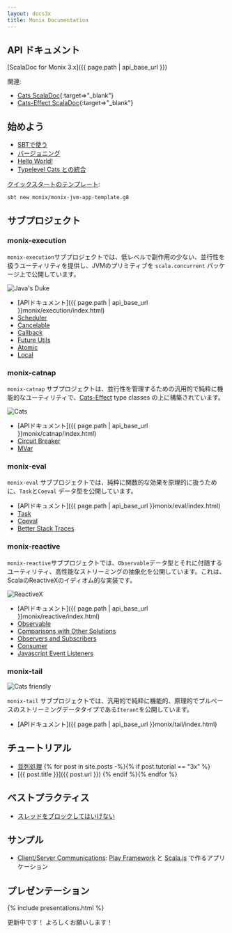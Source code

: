 ```yaml
---
layout: docs3x
title: Monix Documentation
---
```


## API ドキュメント

[ScalaDoc for Monix 3.x]({{ page.path | api_base_url }})

関連:

- [Cats ScalaDoc](https://typelevel.org/cats/api/){:target=>"_blank"}
- [Cats-Effect ScalaDoc](https://typelevel.org/cats-effect/api/){:target=>"_blank"}

## 始めよう 

- [SBTで使う](./intro/usage.md)
- [バージョニング](./intro/versioning-scheme.md)
- [Hello World!](./intro/hello-world.md)
- [Typelevel Cats との統合](./intro/cats.md)

[クイックスタートのテンプレート](https://github.com/monix/monix-jvm-app-template.g8):

```
sbt new monix/monix-jvm-app-template.g8
```

## サブプロジェクト

### monix-execution

`monix-execution`サブプロジェクトでは、低レベルで副作用の少ない、並行性を扱うユーティリティを提供し、JVMのプリミティブを `scala.concurrent` パッケージ上で公開しています。

<img src="{{ site.baseurl }}public/images/logos/java.png" alt="Java's Duke" title="Java's Duke"
     class="doc-icon" />

- [APIドキュメント]({{ page.path | api_base_url }}monix/execution/index.html)
- [Scheduler](./execution/scheduler.md)
- [Cancelable](./execution/cancelable.md)
- [Callback](./execution/callback.md)
- [Future Utils](./execution/future-utils.md)
- [Atomic](./execution/atomic.md)
- [Local](./execution/local.md)

### monix-catnap

`monix-catnap` サブプロジェクトは、並行性を管理するための汎用的で純粋に機能的なユーティリティで、[Cats-Effect](https://typelevel.org/cats-effect/) type classes の上に構築されています。

<img src="{{ site.baseurl }}public/images/logos/cats.png" alt="Cats" title="Cats"
     class="doc-icon" />

- [APIドキュメント]({{ page.path | api_base_url }}monix/catnap/index.html)
- [Circuit Breaker](./catnap/circuit-breaker.md)
- [MVar](./catnap/mvar.md)

### monix-eval

`monix-eval` サブプロジェクトでは、純粋に関数的な効果を原理的に扱うために、`Task`と`Coeval` データ型を公開しています。

- [APIドキュメント]({{ page.path | api_base_url }}monix/eval/index.html)
- [Task](./eval/task.md)
- [Coeval](./eval/coeval.md)
- [Better Stack Traces](./eval/stacktraces.md)

### monix-reactive

`monix-reactive`サブプロジェクトでは、`Observable`データ型とそれに付随するユーティリティ、高性能なストリーミングの抽象化を公開しています。これは、ScalaのReactiveXのイディオム的な実装です。

<img src="{{ site.baseurl }}public/images/logos/reactivex.png" alt="ReactiveX" title="ReactiveX"
     class="doc-icon" />

- [APIドキュメント]({{ page.path | api_base_url }}monix/reactive/index.html)
- [Observable](./reactive/observable.md)
- [Comparisons with Other Solutions](./reactive/observable-comparisons.md)
- [Observers and Subscribers](./reactive/observers.md)
- [Consumer](./reactive/consumer.md)
- [Javascript Event Listeners](./reactive/javascript.md)

### monix-tail

<img src="{{ site.baseurl }}public/images/logos/many-cats.png" alt="Cats friendly" title="Cats friendly"
     class="doc-icon2x" />

`monix-tail` サブプロジェクトでは、汎用的で純粋に機能的、原理的でプルベースのストリーミングデータタイプである`Iterant`を公開しています。

- [APIドキュメント]({{ page.path | api_base_url }}monix/tail/index.html)

## チュートリアル
  
- [並列処理](./tutorials/parallelism.md)
{% for post in site.posts -%}{% if post.tutorial == "3x" %}
- [{{ post.title }}]({{ post.url }})
{% endif %}{% endfor %}
  
## ベストプラクティス
  
- [スレッドをブロックしてはいけない](./best-practices/blocking.md)

## サンプル

- [Client/Server Communications](https://github.com/monixio/monix-sample/):
  [Play Framework](https://www.playframework.com/) と
  [Scala.js](http://www.scala-js.org/) で作るアプリケーション

## プレゼンテーション

{% include presentations.html %}

更新中です！ よろしくお願いします！
